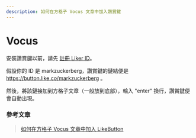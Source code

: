 ```yaml
---
description: 如何在方格子 Vocus 文章中加入讚賞鍵
---
```


# Vocus

安裝讚賞鍵以前，請先 [註冊 Liker ID](https://docs.like.co/v/zh/user-guide/liker-id/how-to-register-a-liker-id)。

假設你的 ID 是 markzuckerberg，讚賞鍵的鏈結便是 https://button.like.co/markzuckerberg 。

然後，將該鏈接加到方格子文章（一般放到底部），輸入 "enter" 換行，讚賞鍵便會自動出現。

### 參考文章

> [如何在方格子 Vocus 文章中加入 LikeButton](https://vocus.cc/monday/5c6d1c65fd89780001eb4875)



